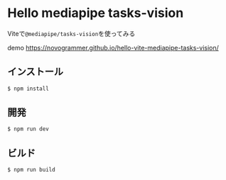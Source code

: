 # Hello mediapipe tasks-vision

Viteで`@mediapipe/tasks-vision`を使ってみる

demo https://novogrammer.github.io/hello-vite-mediapipe-tasks-vision/


## インストール
```bash
$ npm install
```

## 開発
```bash
$ npm run dev
```

## ビルド
```bash
$ npm run build
```
